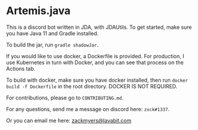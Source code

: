 # Artemis.java

This is a discord bot written in JDA, with JDAUtils. To get started, make sure you have Java 11 and Gradle installed.

To build the jar, run `gradle shadowJar`.

If you would like to use docker, a Dockerfile is provided. For production, I use Kubernetes in turn with Docker, and you can 
see that process on the Actions tab.

To build with docker, make sure you have docker installed, then run `docker build -f Dockerfile` in the root directory. DOCKER IS NOT REQUIRED.

For contributions, please go to `CONTRIBUTING.md`.

For any questions, send me a message on discord here: `zxck#1337`.

Or you can email me here: zackmyers@lavabit.com
